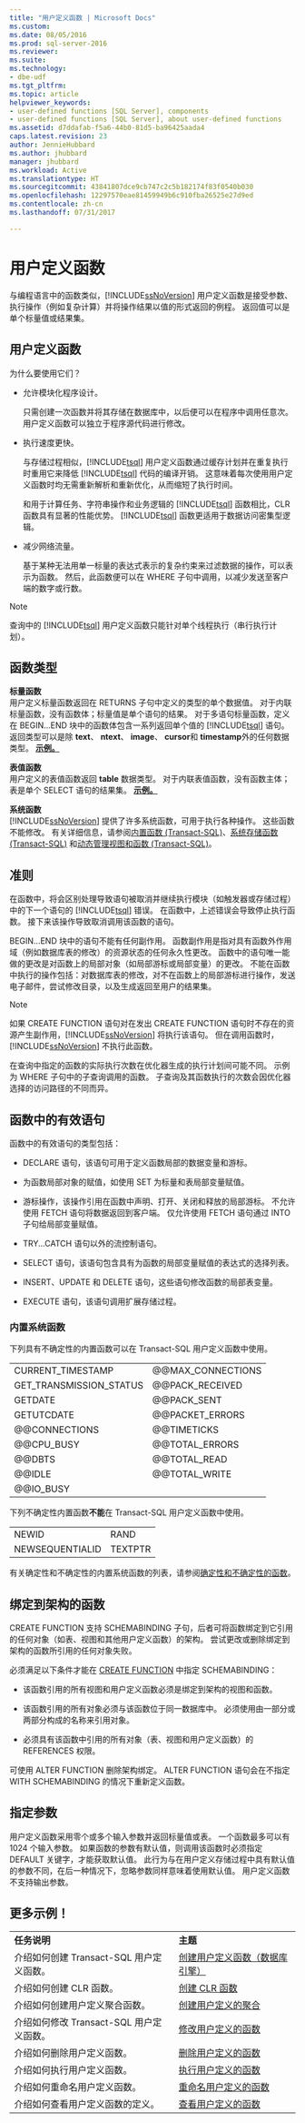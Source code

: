 ```yaml
---
title: "用户定义函数 | Microsoft Docs"
ms.custom: 
ms.date: 08/05/2016
ms.prod: sql-server-2016
ms.reviewer: 
ms.suite: 
ms.technology:
- dbe-udf
ms.tgt_pltfrm: 
ms.topic: article
helpviewer_keywords:
- user-defined functions [SQL Server], components
- user-defined functions [SQL Server], about user-defined functions
ms.assetid: d7ddafab-f5a6-44b0-81d5-ba96425aada4
caps.latest.revision: 23
author: JennieHubbard
ms.author: jhubbard
manager: jhubbard
ms.workload: Active
ms.translationtype: HT
ms.sourcegitcommit: 43841807dce9cb747c2c5b182174f83f0540b030
ms.openlocfilehash: 12297570eae81459949b6c910fba26525e27d9ed
ms.contentlocale: zh-cn
ms.lasthandoff: 07/31/2017

---
```

# <a name="user-defined-functions"></a>用户定义函数
  与编程语言中的函数类似，[!INCLUDE[ssNoVersion](../../includes/ssnoversion-md.md)] 用户定义函数是接受参数、执行操作（例如复杂计算）并将操作结果以值的形式返回的例程。 返回值可以是单个标量值或结果集。  
   
##  <a name="Benefits"></a> 用户定义函数  
为什么要使用它们？ 
  
-   允许模块化程序设计。  
  
     只需创建一次函数并将其存储在数据库中，以后便可以在程序中调用任意次。 用户定义函数可以独立于程序源代码进行修改。  
  
-   执行速度更快。  
  
     与存储过程相似，[!INCLUDE[tsql](../../includes/tsql-md.md)] 用户定义函数通过缓存计划并在重复执行时重用它来降低 [!INCLUDE[tsql](../../includes/tsql-md.md)] 代码的编译开销。 这意味着每次使用用户定义函数时均无需重新解析和重新优化，从而缩短了执行时间。  
  
     和用于计算任务、字符串操作和业务逻辑的 [!INCLUDE[tsql](../../includes/tsql-md.md)] 函数相比，CLR 函数具有显著的性能优势。 [!INCLUDE[tsql](../../includes/tsql-md.md)] 函数更适用于数据访问密集型逻辑。  
  
-   减少网络流量。  
  
     基于某种无法用单一标量的表达式表示的复杂约束来过滤数据的操作，可以表示为函数。 然后，此函数便可以在 WHERE 子句中调用，以减少发送至客户端的数字或行数。  
  
> [!NOTE]
> 查询中的 [!INCLUDE[tsql](../../includes/tsql-md.md)] 用户定义函数只能针对单个线程执行（串行执行计划）。  
  
##  <a name="FunctionTypes"></a> 函数类型  
**标量函数**  
 用户定义标量函数返回在 RETURNS 子句中定义的类型的单个数据值。 对于内联标量函数，没有函数体；标量值是单个语句的结果。 对于多语句标量函数，定义在 BEGIN...END 块中的函数体包含一系列返回单个值的 [!INCLUDE[tsql](../../includes/tsql-md.md)] 语句。 返回类型可以是除 **text**、 **ntext**、 **image**、 **cursor**和 **timestamp**外的任何数据类型。 
 **[示例。](https://msdn.microsoft.com/library/bb386973(v=vs.110).aspx)**
  
**表值函数**  
 用户定义的表值函数返回 **table** 数据类型。 对于内联表值函数，没有函数主体；表是单个 SELECT 语句的结果集。 **[示例。](https://msdn.microsoft.com/library/bb386954(v=vs.110).aspx)**
  
**系统函数**  
 [!INCLUDE[ssNoVersion](../../includes/ssnoversion-md.md)] 提供了许多系统函数，可用于执行各种操作。 这些函数不能修改。 有关详细信息，请参阅[内置函数 (Transact-SQL)](~/t-sql/functions/functions.md)、[系统存储函数 (Transact-SQL)](~/relational-databases/system-functions/system-functions-for-transact-sql.md) 和[动态管理视图和函数 (Transact-SQL)](~/relational-databases/system-dynamic-management-views/system-dynamic-management-views.md)。  
  
##  <a name="Guidelines"></a> 准则  
 在函数中，将会区别处理导致语句被取消并继续执行模块（如触发器或存储过程）中的下一个语句的 [!INCLUDE[tsql](../../includes/tsql-md.md)] 错误。 在函数中，上述错误会导致停止执行函数。 接下来该操作导致取消调用该函数的语句。  
  
 BEGIN...END 块中的语句不能有任何副作用。 函数副作用是指对具有函数外作用域（例如数据库表的修改）的资源状态的任何永久性更改。 函数中的语句唯一能做的更改是对函数上的局部对象（如局部游标或局部变量）的更改。 不能在函数中执行的操作包括：对数据库表的修改，对不在函数上的局部游标进行操作，发送电子邮件，尝试修改目录，以及生成返回至用户的结果集。  
  
> [!NOTE]
> 如果 CREATE FUNCTION 语句对在发出 CREATE FUNCTION 语句时不存在的资源产生副作用，[!INCLUDE[ssNoVersion](../../includes/ssnoversion-md.md)] 将执行该语句。 但在调用函数时， [!INCLUDE[ssNoVersion](../../includes/ssnoversion-md.md)] 不执行此函数。  
  
 在查询中指定的函数的实际执行次数在优化器生成的执行计划间可能不同。 示例为 WHERE 子句中的子查询调用的函数。 子查询及其函数执行的次数会因优化器选择的访问路径的不同而异。  
  
##  <a name="ValidStatements"></a> 函数中的有效语句  
函数中的有效语句的类型包括：  
  
-   DECLARE 语句，该语句可用于定义函数局部的数据变量和游标。  
  
-   为函数局部对象的赋值，如使用 SET 为标量和表局部变量赋值。  
  
-   游标操作，该操作引用在函数中声明、打开、关闭和释放的局部游标。 不允许使用 FETCH 语句将数据返回到客户端。 仅允许使用 FETCH 语句通过 INTO 子句给局部变量赋值。  
  
-   TRY...CATCH 语句以外的流控制语句。  
  
-   SELECT 语句，该语句包含具有为函数的局部变量赋值的表达式的选择列表。  
  
-   INSERT、UPDATE 和 DELETE 语句，这些语句修改函数的局部表变量。  
  
-   EXECUTE 语句，该语句调用扩展存储过程。  
  
### <a name="built-in-system-functions"></a>内置系统函数  
 下列具有不确定性的内置函数可以在 Transact-SQL 用户定义函数中使用。  
  
|||  
|-|-|  
|CURRENT_TIMESTAMP|@@MAX_CONNECTIONS|  
|GET_TRANSMISSION_STATUS|@@PACK_RECEIVED|  
|GETDATE|@@PACK_SENT|  
|GETUTCDATE|@@PACKET_ERRORS|  
|@@CONNECTIONS|@@TIMETICKS|  
|@@CPU_BUSY|@@TOTAL_ERRORS|  
|@@DBTS|@@TOTAL_READ|  
|@@IDLE|@@TOTAL_WRITE|  
|@@IO_BUSY||  
  
 下列不确定性内置函数**不能**在 Transact-SQL 用户定义函数中使用。  
  
|||  
|-|-|  
|NEWID|RAND|  
|NEWSEQUENTIALID|TEXTPTR|  
  
 有关确定性和不确定性的内置系统函数的列表，请参阅[确定性和不确定性的函数](../../relational-databases/user-defined-functions/deterministic-and-nondeterministic-functions.md)。  
  
##  <a name="SchemaBound"></a> 绑定到架构的函数  
 CREATE FUNCTION 支持 SCHEMABINDING 子句，后者可将函数绑定到它引用的任何对象（如表、视图和其他用户定义函数）的架构。 尝试更改或删除绑定到架构的函数所引用的任何对象失败。  
  
 必须满足以下条件才能在 [CREATE FUNCTION](../../t-sql/statements/create-function-transact-sql.md) 中指定 SCHEMABINDING：  
  
-   该函数引用的所有视图和用户定义函数必须是绑定到架构的视图和函数。  
  
-   该函数引用的所有对象必须与该函数位于同一数据库中。 必须使用由一部分或两部分构成的名称来引用对象。  
  
-   必须具有该函数中引用的所有对象（表、视图和用户定义函数）的 REFERENCES 权限。  
  
 可使用 ALTER FUNCTION 删除架构绑定。 ALTER FUNCTION 语句会在不指定 WITH SCHEMABINDING 的情况下重新定义函数。  
  
##  <a name="Parameters"></a> 指定参数  
 用户定义函数采用零个或多个输入参数并返回标量值或表。 一个函数最多可以有 1024 个输入参数。 如果函数的参数有默认值，则调用该函数时必须指定 DEFAULT 关键字，才能获取默认值。 此行为与在用户定义存储过程中具有默认值的参数不同，在后一种情况下，忽略参数同样意味着使用默认值。 用户定义函数不支持输出参数。  
  
##  <a name="Tasks"></a> 更多示例！  
  
|||  
|-|-|  
|**任务说明**|**主题**|  
|介绍如何创建 Transact-SQL 用户定义函数。|[创建用户定义函数（数据库引擎）](../../relational-databases/user-defined-functions/create-user-defined-functions-database-engine.md)|  
|介绍如何创建 CLR 函数。|[创建 CLR 函数](../../relational-databases/user-defined-functions/create-clr-functions.md)|  
|介绍如何创建用户定义聚合函数。|[创建用户定义的聚合](../../relational-databases/user-defined-functions/create-user-defined-aggregates.md)|  
|介绍如何修改 Transact-SQL 用户定义函数。|[修改用户定义的函数](../../relational-databases/user-defined-functions/modify-user-defined-functions.md)|  
|介绍如何删除用户定义函数。|[删除用户定义的函数](../../relational-databases/user-defined-functions/delete-user-defined-functions.md)|  
|介绍如何执行用户定义函数。|[执行用户定义的函数](../../relational-databases/user-defined-functions/execute-user-defined-functions.md)|  
|介绍如何重命名用户定义函数。|[重命名用户定义的函数](../../relational-databases/user-defined-functions/rename-user-defined-functions.md)|  
|介绍如何查看用户定义函数的定义。|[查看用户定义的函数](../../relational-databases/user-defined-functions/view-user-defined-functions.md)|  
  
  

